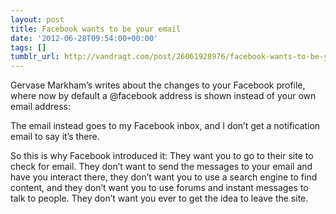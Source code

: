 ```yaml
---
layout: post
title: Facebook wants to be your email
date: '2012-06-28T09:54:00+00:00'
tags: []
tumblr_url: http://vandragt.com/post/26061928976/facebook-wants-to-be-your-email
---
```

Gervase Markham’s writes about the changes to your Facebook profile, where now by default a @facebook address is shown instead of your own email address:


  The email instead goes to my Facebook inbox, and I don’t get a notification email to say it’s there.


So this is why Facebook introduced it: They want you to go to their site to check for email. They don’t want to send the messages to your email and have you interact there, they don’t want you to use a search engine to find content, and they don’t want you to use forums and instant messages to talk to people. They don’t want you ever to get the idea to leave the site.
